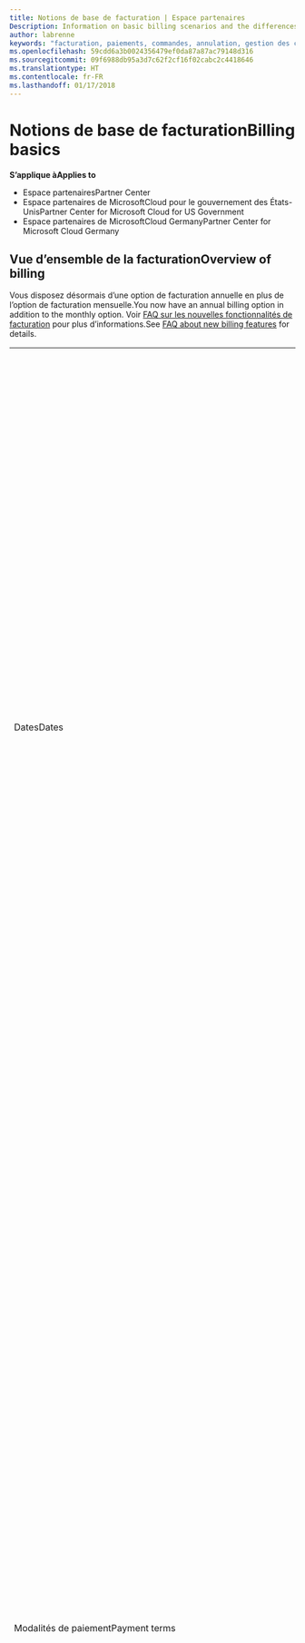 ```yaml
---
title: Notions de base de facturation | Espace partenaires
Description: Information on basic billing scenarios and the differences between license-based and usage-based billing
author: labrenne
keywords: "facturation, paiements, commandes, annulation, gestion des commandes, absence de paiement, fraude, mauvaise utilisation, taxes, exonérations fiscales, fichiers de rapprochement, fichier de rapprochement"
ms.openlocfilehash: 59cdd6a3b0024356479ef0da87a87ac79148d316
ms.sourcegitcommit: 09f6988db95a3d7c62f2cf16f02cabc2c4418646
ms.translationtype: HT
ms.contentlocale: fr-FR
ms.lasthandoff: 01/17/2018
---
```

# <a name="billing-basics"></a><span data-ttu-id="e90ae-103">Notions de base de facturation</span><span class="sxs-lookup"><span data-stu-id="e90ae-103">Billing basics</span></span>

**<span data-ttu-id="e90ae-104">S’applique à</span><span class="sxs-lookup"><span data-stu-id="e90ae-104">Applies to</span></span>**

-  <span data-ttu-id="e90ae-105">Espace partenaires</span><span class="sxs-lookup"><span data-stu-id="e90ae-105">Partner Center</span></span>
-  <span data-ttu-id="e90ae-106">Espace partenaires de MicrosoftCloud pour le gouvernement des États-Unis</span><span class="sxs-lookup"><span data-stu-id="e90ae-106">Partner Center for Microsoft Cloud for US Government</span></span>
-  <span data-ttu-id="e90ae-107">Espace partenaires de MicrosoftCloud Germany</span><span class="sxs-lookup"><span data-stu-id="e90ae-107">Partner Center for Microsoft Cloud Germany</span></span>

## <a name="overview-of-billing"></a><span data-ttu-id="e90ae-108">Vue d’ensemble de la facturation</span><span class="sxs-lookup"><span data-stu-id="e90ae-108">Overview of billing</span></span>
<span data-ttu-id="e90ae-109">Vous disposez désormais d’une option de facturation annuelle en plus de l’option de facturation mensuelle.</span><span class="sxs-lookup"><span data-stu-id="e90ae-109">You now have an annual billing option in addition to the monthly option.</span></span> <span data-ttu-id="e90ae-110">Voir [FAQ sur les nouvelles fonctionnalités de facturation](faq-about-new-billing-features.md) pour plus d’informations.</span><span class="sxs-lookup"><span data-stu-id="e90ae-110">See [FAQ about new billing features](faq-about-new-billing-features.md) for details.</span></span>

<table>
<colgroup>
<col width="50%" />
<col width="50%" />
</colgroup>
<tbody>
<tr class="odd">
<td><span data-ttu-id="e90ae-111">Dates</span><span class="sxs-lookup"><span data-stu-id="e90ae-111">Dates</span></span></td>
<td><ul>
<li><span data-ttu-id="e90ae-112">Votre date de facturation mensuelle correspond au jour du mois que vous avez sélectionné lors de l’inscription.</span><span class="sxs-lookup"><span data-stu-id="e90ae-112">Your monthly billing date is the day of the month you selected during enrollment.</span></span> <span data-ttu-id="e90ae-113">Microsoft envoie un e-mail de confirmation qui indique votre date de facturation.</span><span class="sxs-lookup"><span data-stu-id="e90ae-113">Microsoft will send a confirmation email that includes your billing date.</span></span></li>
<li><span data-ttu-id="e90ae-114">Vous pouvez accéder aux listes de prix un (1)mois à l’avance, puisqu’elles sont mises à jour tous les mois.</span><span class="sxs-lookup"><span data-stu-id="e90ae-114">You can find price lists one (1) month in advance, as they're updated monthly.</span></span> <span data-ttu-id="e90ae-115">Les prix basés sur les licences sont garantis pendant la durée de l’abonnement, généralement 12mois à compter de la date d’achat.</span><span class="sxs-lookup"><span data-stu-id="e90ae-115">License-based prices are guaranteed for the term of the subscription, usually 12 months from the purchase date.</span></span> <span data-ttu-id="e90ae-116">Les prix basés sur l’utilisation peuvent changer sur une base mensuelle.</span><span class="sxs-lookup"><span data-stu-id="e90ae-116">Usage-based prices can change on a monthly basis.</span></span> <span data-ttu-id="e90ae-117">Nous vous informerons 30 jours à l’avance de toute modification du prix par le biais de la publication de notre liste de prix du partenaire.</span><span class="sxs-lookup"><span data-stu-id="e90ae-117">We will provide 30 days’ notice for any price change through the publication of our Partner Price List.</span></span></li>
</ul></td>
</tr>
<tr class="even">
<td><span data-ttu-id="e90ae-118">Modalités de paiement</span><span class="sxs-lookup"><span data-stu-id="e90ae-118">Payment terms</span></span></td>
<td><ul>
<li><span data-ttu-id="e90ae-119">Modalités de paiement - 60&nbsp;jours net</span><span class="sxs-lookup"><span data-stu-id="e90ae-119">Payment terms - net 60 days.</span></span></li>
<li><span data-ttu-id="e90ae-120">Les paiements doivent être effectués à la date d’échéance de la facture (60&nbsp;jours après la date de la facturation), faute de quoi le compte sera en souffrance.</span><span class="sxs-lookup"><span data-stu-id="e90ae-120">Payments must be made by the invoice due date (60 days after the billing date), or the account will be delinquent.</span></span></li>
<li><span data-ttu-id="e90ae-121">Les comptes en souffrance sont passibles de suspension et/ou résiliation du programme Fournisseur de solutions Cloud.</span><span class="sxs-lookup"><span data-stu-id="e90ae-121">Delinquent accounts are subject to suspension and/or termination from the Cloud Solution Provider program.</span></span> <span data-ttu-id="e90ae-122">Les comptes suspendus ne peuvent pas créer de client ou de commande, demander une relation de revendeur, augmenter ou diminuer le nombre d’abonnements, commander des abonnements à des composants additionnels, ni convertir ou changer un abonnement. Ils sont limités à la gestion des clients, des abonnements et des ressources existants jusqu’à ce qu’ils soient de nouveau à jour.</span><span class="sxs-lookup"><span data-stu-id="e90ae-122">Suspended accounts can't create a new customer or order, request a reseller relationship, increase or decrease quantities of subscriptions, order add-on subscriptions, convert or transition a subscription and will be limited to managing existing customers, subscriptions and resources until the account is brought current.</span></span> <span data-ttu-id="e90ae-123">Les partenaires peuvent regagner l’intégralité des fonctionnalités de leurs comptes suspendus lorsqu’ils règlent leurs factures en retard de paiement.</span><span class="sxs-lookup"><span data-stu-id="e90ae-123">Partners can regain full functionality of their suspended accounts when they pay their outstanding bills.</span></span></li>
</ul></td>
</tr>
<tr class="odd">
<td><span data-ttu-id="e90ae-124">Règles de facturation</span><span class="sxs-lookup"><span data-stu-id="e90ae-124">Billing rules</span></span></td>
<td><ul>
<li><span data-ttu-id="e90ae-125">Vous recevez une facture chaque mois pour le programme Fournisseur de solutions Cloud.</span><span class="sxs-lookup"><span data-stu-id="e90ae-125">You will receive one invoice each month for the CSP program.</span></span></li>
<li><span data-ttu-id="e90ae-126">Les abonnements basés sur les licences sont facturés en fonction des licences achetées, et non des licences utilisées.</span><span class="sxs-lookup"><span data-stu-id="e90ae-126">License-based subscriptions are billed based on licenses purchased, not licenses used.</span></span></li>
<li><span data-ttu-id="e90ae-127">Les abonnements Azure (basés sur l’utilisation) sont facturés en fonction de barèmes basés sur la consommation.</span><span class="sxs-lookup"><span data-stu-id="e90ae-127">Azure (usage-based subscriptions) are billed according to metered rates, based on consumption.</span></span></li>
<li><span data-ttu-id="e90ae-128">Les prix sont garantis pour la durée de l’abonnement.</span><span class="sxs-lookup"><span data-stu-id="e90ae-128">Price is guaranteed through the term of the subscription.</span></span> <span data-ttu-id="e90ae-129">Les prix peuvent changer lors du renouvellement de l’abonnement.</span><span class="sxs-lookup"><span data-stu-id="e90ae-129">Prices may change at subscription renewal.</span></span></li>
</ul></td>
</tr>
<tr class="even">
<td><span data-ttu-id="e90ae-130">Disponibilité des factures</span><span class="sxs-lookup"><span data-stu-id="e90ae-130">Invoice availability</span></span></td>
<td><ul>
<li><span data-ttu-id="e90ae-131">Vous pouvez afficher et télécharger vos factures et vos fichiers de rapprochement à partir de la page Facturation de l’Espace partenaires.</span><span class="sxs-lookup"><span data-stu-id="e90ae-131">You can view and download your invoices and reconciliation files from the Billing page in the Partner Center.</span></span> <span data-ttu-id="e90ae-132">Notez que les factures mensuelles sont disponibles sur l’Espace partenaires dans les quatre (4) jours suivant la date de facturation sélectionnée.</span><span class="sxs-lookup"><span data-stu-id="e90ae-132">Note that monthly invoices are available on Partner Center within four (4) days of your selected billing date.</span></span></li>
</ul></td>
</tr>
<tr class="odd">
<td><span data-ttu-id="e90ae-133">Ajustements/crédits/annulations</span><span class="sxs-lookup"><span data-stu-id="e90ae-133">Adjustments/Credits/Cancellations</span></span></td>
<td><ul>
<li><span data-ttu-id="e90ae-134">Les crédits ne sont pas autorisés pour les comptes test et le test des intégrations.</span><span class="sxs-lookup"><span data-stu-id="e90ae-134">Credits for test accounts and integration testing are not authorized.</span></span> <span data-ttu-id="e90ae-135">Pour éviter des frais d’abonnement ou des frais de résiliation anticipée lorsque vous effectuez le test, vous pouvez annuler l’abonnement lors de la « période gratuite ».</span><span class="sxs-lookup"><span data-stu-id="e90ae-135">To avoid subscription charges or early termination fee charges when you are performing testing, you can cancel the subscription during the “free period”.</span></span> <span data-ttu-id="e90ae-136">Tous les frais d’utilisation des services Azure vous incombent.</span><span class="sxs-lookup"><span data-stu-id="e90ae-136">All consumption usage charges for Azure services are your responsibility.</span></span></li>
<li><span data-ttu-id="e90ae-137">Vous verrez les ajustements et les crédits à terme échu sur votre prochaine facture une fois qu’ils auront été appliqués.</span><span class="sxs-lookup"><span data-stu-id="e90ae-137">You'll see adjustments and credits in arrears on your next billing invoice after the credit or adjustment is applied.</span></span></li>
</ul></td>
</tr>
<tr class="even">
<td><span data-ttu-id="e90ae-138">Taxe</span><span class="sxs-lookup"><span data-stu-id="e90ae-138">Tax</span></span></td>
<td><ul>
<li><span data-ttu-id="e90ae-139">Vous serez imposé en fonction de vos informations (et non de vos clients), car la relation de facturation s’établit entre vous et Microsoft.</span><span class="sxs-lookup"><span data-stu-id="e90ae-139">You will be taxed based on your details, (not your customers') as the billing relationship is between Microsoft and you.</span></span></li>
<li><span data-ttu-id="e90ae-140">Vous pouvez soumettre votre identifiant fiscal lors de l’activation ou via une demande de service.</span><span class="sxs-lookup"><span data-stu-id="e90ae-140">You can submit your tax ID during onboarding or via a service request.</span></span> <span data-ttu-id="e90ae-141">Les modifications seront prises en compte lors de votre prochain cycle de facturation.</span><span class="sxs-lookup"><span data-stu-id="e90ae-141">You'll see the changes reflected on your next billing cycle.</span></span></li>
<li><span data-ttu-id="e90ae-142">Pour la <strong>retenue à la source et l’exonération fiscale</strong>, vous devez envoyer la documentation fiscale via une demande de service.</span><span class="sxs-lookup"><span data-stu-id="e90ae-142">For <strong>withholding and sales tax exemption</strong>, you must submit tax documentation via a service request.</span></span> <span data-ttu-id="e90ae-143">Les modifications et les remboursements appropriés seront visibles dans votre prochain cycle de facturation.</span><span class="sxs-lookup"><span data-stu-id="e90ae-143">You'll see the changes and appropriate refunds on your next billing cycle.</span></span></li>
<li><span data-ttu-id="e90ae-144">Pour l’<strong>exonération de TVA</strong>, vous devez envoyer votre numéro de TVA (validé par Microsoft) via une demande de service.</span><span class="sxs-lookup"><span data-stu-id="e90ae-144">For <strong>value added tax (VAT) exemption</strong>, you must submit your VAT ID (validated by Microsoft) via a service request.</span></span> <span data-ttu-id="e90ae-145">Les modifications et les remboursements appropriés seront visibles dans votre prochain cycle de facturation.</span><span class="sxs-lookup"><span data-stu-id="e90ae-145">You'll see the changes and appropriate refunds on your next billing cycle.</span></span></li>
<li><span data-ttu-id="e90ae-146">Obtenez davantage d’informations fiscales auprès de votre bureau des impôts local ou de votre conseiller fiscal.</span><span class="sxs-lookup"><span data-stu-id="e90ae-146">Find further tax details from your local tax office or tax advisor.</span></span></li>
</ul></td>
</tr>
</tbody>
</table>

 

## <a name="license-based-billing"></a><span data-ttu-id="e90ae-147">Facturation basée sur la licence</span><span class="sxs-lookup"><span data-stu-id="e90ae-147">License-based billing</span></span>



<table>
<colgroup>
<col width="50%" />
<col width="50%" />
</colgroup>
<tbody>
<tr class="odd">
<td><span data-ttu-id="e90ae-148">Programme incitatif (jusqu’à un mois gratuit)</span><span class="sxs-lookup"><span data-stu-id="e90ae-148">Up to one free month incentive</span></span></td>
<td><ul>
<li><span data-ttu-id="e90ae-149">Les nouveaux abonnements à facturation mensuelle continueront de bénéficier d'une période gratuite et de s’aligner sur la date de facturation du partenaire.</span><span class="sxs-lookup"><span data-stu-id="e90ae-149">New subscriptions with monthly billing will continue to receive a free period and align to the partner billing date.</span></span></li>
<LI> <span data-ttu-id="e90ae-150">Les abonnements à facturation annuelle ne proposeront pas de période gratuite et s'aligneront sur la date d’achat.</span><span class="sxs-lookup"><span data-stu-id="e90ae-150">Subscriptions with annual billing will not offer a free period and align to the purchase date.</span></span> <span data-ttu-id="e90ae-151">Les partenaires continueront de recevoir leurs fichiers de facture et de rapprochement à la date de facturation mensuelle, ce qui leur permettra de consulter l'activité de facturation des abonnements mensuels et annuels.</span><span class="sxs-lookup"><span data-stu-id="e90ae-151">Partners will continue to receive their invoice and reconciliation files on their monthly billing date, which will contain billing activity for both monthly and annual subscriptions.</span></span>
<li><span data-ttu-id="e90ae-152">Tous les abonnements sont renouvelés et réglés automatiquement pour une période de 12 mois si l’abonnement n’est pas annulé conformément au contrat.</span><span class="sxs-lookup"><span data-stu-id="e90ae-152">All subscriptions auto-renew for a new 12 month period with 12 monthly advanced charges if the subscription is not cancelled in line with the appropriate agreements.</span></span></li>
<li><span data-ttu-id="e90ae-153">La période gratuite ne s’applique pas aux services basés sur l’utilisation.</span><span class="sxs-lookup"><span data-stu-id="e90ae-153">The free period does not apply to usage-based services.</span></span></li>
</ul></td>
</tr>
<tr class="even">
<td><span data-ttu-id="e90ae-154">Règles de facturation</span><span class="sxs-lookup"><span data-stu-id="e90ae-154">Billing rules</span></span></td>
<td><ul>
<li><span data-ttu-id="e90ae-155">Les abonnements sont annuels et automatiquement renouvelés.</span><span class="sxs-lookup"><span data-stu-id="e90ae-155">Subscriptions are annual and auto-renewed.</span></span></li>
<li><span data-ttu-id="e90ae-156">La facturation se décompose en 12&nbsp;paiements mensuels pour un abonnement annuel.</span><span class="sxs-lookup"><span data-stu-id="e90ae-156">Billing is in 12 monthly payments per annual subscription.</span></span></li>
<li><span data-ttu-id="e90ae-157">Les services basés sur les licences sont facturés de manière anticipée pour la prochaine période de facturation, en fonction du nombre de licences à la fin de la période de facturation précédente.</span><span class="sxs-lookup"><span data-stu-id="e90ae-157">You are billed in advance for the next billing period for license-based services, based on number of licenses at the end of the prior billing period.</span></span></li>
<li><span data-ttu-id="e90ae-158">Vous êtes facturé/crédité à terme échu pour toute modification du nombre de licences (calcul au prorata en fonction des jours de licences).</span><span class="sxs-lookup"><span data-stu-id="e90ae-158">You are billed/credited in arrears for any changes in the number of licenses(pro-rata calculation based on license-days).</span></span> <span data-ttu-id="e90ae-159">La formule suivante est utilisée pour le calcul au prorata: [ARRONDI((ARRONDI(Prix unitaire \* Quantité / Prorata du nombre de jours du mois, 2) \* Prorata du nombre de jours) / Quantité, 2) \* Quantité]</span><span class="sxs-lookup"><span data-stu-id="e90ae-159">Pro-rata calculation uses the following formula: [ROUND((ROUND(Unit Price \* Quantity / Number of days in pro-rated Month, 2) \* Number of pro-rated days) / Quantity, 2) \* Quantity]</span></span></li>
<li><span data-ttu-id="e90ae-160">Les paiements sont facturés pour les sièges vendus (pas pour les sièges approvisionnés).</span><span class="sxs-lookup"><span data-stu-id="e90ae-160">Payments are billed for seats sold (not seats provisioned).</span></span></li>
</ul></td>
</tr>
<tr class="odd">
<td><span data-ttu-id="e90ae-161">Ajustements/crédits/annulations</span><span class="sxs-lookup"><span data-stu-id="e90ae-161">Adjustments/Credits/Cancellations</span></span></td>
<td><ul>
<li><span data-ttu-id="e90ae-162">Les frais de résiliation anticipée ne s’appliquent pas pour l’instant à l’annulation des services basés sur les licences.</span><span class="sxs-lookup"><span data-stu-id="e90ae-162">Early termination fees are currently not charged for the cancellation of license-based services.</span></span></li>
<li><span data-ttu-id="e90ae-163">Les crédits d’annulation pour les services basés sur les licences sont calculés au prorata du nombre de jours non utilisés pour les annulations en milieu de cycle (ainsi que pour la réduction du nombre de licences, conformément à la formule ci-dessus).</span><span class="sxs-lookup"><span data-stu-id="e90ae-163">Cancellation credits for licensed based services are pro-rated for unused days for mid-cycle cancellations (as well as license decreases per the formula above).</span></span></li>
</ul></td>
</tr>
</tbody>
</table>

 

## <a name="usage-based-billing"></a><span data-ttu-id="e90ae-164">Facturation basée sur l’utilisation</span><span class="sxs-lookup"><span data-stu-id="e90ae-164">Usage-based billing</span></span>


<span data-ttu-id="e90ae-165">Azure fonctionne sur le modèle du paiement à l’utilisation, dans lequel vous êtes facturé uniquement pour les services Azure utilisés.</span><span class="sxs-lookup"><span data-stu-id="e90ae-165">Azure operates in the "pay as you go" model, in which you are only billed for Azure services used.</span></span>

<table>
<colgroup>
<col width="50%" />
<col width="50%" />
</colgroup>
<tbody>
<tr class="odd">
<td><span data-ttu-id="e90ae-166">Règles de facturation</span><span class="sxs-lookup"><span data-stu-id="e90ae-166">Billing rules</span></span></td>
<td><ul>
<li><span data-ttu-id="e90ae-167">La facturation est déclenchée à la date de début de l’abonnement.</span><span class="sxs-lookup"><span data-stu-id="e90ae-167">Billing starts on the subscription start date.</span></span> <span data-ttu-id="e90ae-168">Aucune «&nbsp;période gratuite&nbsp;» n’existe pour la facturation basée sur l’utilisation.</span><span class="sxs-lookup"><span data-stu-id="e90ae-168">There is no “free period” for usage-based billing.</span></span></li>
<li><span data-ttu-id="e90ae-169">Les abonnements sont au mois et renouvelés automatiquement en fonction des barèmes des nouveaux services.</span><span class="sxs-lookup"><span data-stu-id="e90ae-169">Subscriptions are month-to-month and auto-renew at the new metered service rates.</span></span> <span data-ttu-id="e90ae-170">La facturation basée sur l’utilisation est mensuelle, à terme échu.</span><span class="sxs-lookup"><span data-stu-id="e90ae-170">Billing is monthly in arrears, based on usage.</span></span></li>
<li><span data-ttu-id="e90ae-171">Les barèmes des services peuvent changer au cours du cycle de facturation.</span><span class="sxs-lookup"><span data-stu-id="e90ae-171">Metered service rates can change within the invoice cycle.</span></span>
<ul>
<li><span data-ttu-id="e90ae-172">Augmentation de prix&nbsp;: préavis de 30&nbsp;jours.</span><span class="sxs-lookup"><span data-stu-id="e90ae-172">Price increases: 30 days notice is provided.</span></span></li>
<li><span data-ttu-id="e90ae-173">Réduction de prix&nbsp;: jour d’application de la modification.</span><span class="sxs-lookup"><span data-stu-id="e90ae-173">Price decreases: reflected day of change.</span></span></li>
<li><span data-ttu-id="e90ae-174">Les abonnements existants utilisent le taux en vigueur au début du cycle de facturation.</span><span class="sxs-lookup"><span data-stu-id="e90ae-174">Existing subscriptions use the rate in effect at the beginning of the bill cycle.</span></span></li>
<li><span data-ttu-id="e90ae-175">Les nouveaux abonnements (créés au cours du cycle de facturation) utilisent le taux en vigueur à la date de création.</span><span class="sxs-lookup"><span data-stu-id="e90ae-175">New subscriptions (created within bill cycle) use the rate in effect at the create date.</span></span></li>
</ul></li>
</ul></td>
</tr>
<tr class="even">
<td><span data-ttu-id="e90ae-176">Ajustements/Crédits/Annulations</span><span class="sxs-lookup"><span data-stu-id="e90ae-176">Adjustments/Credits/Cancellations</span></span></td>
<td><ul>
<li><span data-ttu-id="e90ae-177">Vous verrez les paiements ajustés sur votre prochaine facture mensuelle.</span><span class="sxs-lookup"><span data-stu-id="e90ae-177">You'll see payments with adjustments on your next monthly billing invoice.</span></span></li>
<li><span data-ttu-id="e90ae-178">Aucun frais de résiliation anticipée n’est appliqué pour l’instant pour l’annulation de services basés sur l’utilisation.</span><span class="sxs-lookup"><span data-stu-id="e90ae-178">Early termination fees are currently not charged for the cancellation of usage-based services.</span></span></li>
<li><span data-ttu-id="e90ae-179">Vous verrez des crédits de tout type, y compris les crédits&nbsp;SLA, sur votre prochaine facture mensuelle.</span><span class="sxs-lookup"><span data-stu-id="e90ae-179">You'll see credits of any type, including SLA credits, on your next monthly billing invoice.</span></span></li>
</ul></td>
</tr>
</tbody>
</table>

